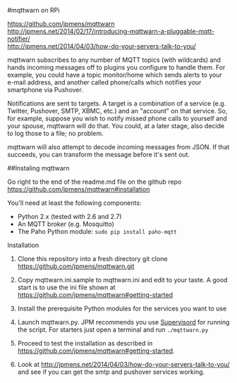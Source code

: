 #mqttwarn on RPi

<https://github.com/jpmens/mqttwarn>   
<http://jpmens.net/2014/02/17/introducing-mqttwarn-a-pluggable-mqtt-notifier/>  
<http://jpmens.net/2014/04/03/how-do-your-servers-talk-to-you/>  


mqttwarn subscribes to any number of MQTT topics (with wildcards) and hands incoming messages off to plugins you configure to handle them. For example, you could have a topic monitor/home which sends alerts to your e-mail address, and another called phone/calls which notifies your smartphone via Pushover.

Notifications are sent to targets. A target is a combination of a service (e.g. Twitter, Pushover, SMTP, XBMC, etc.) and an "account" on that service. So, for example, suppose you wish to notify missed phone calls to yourself and your spouse, mqttwarn will do that. You could, at a later stage, also decide to log those to a file; no problem.

mqttwarn will also attempt to decode incoming messages from JSON. If that succeeds, you can transform the message before it's sent out. 

##Instaling mqttwarn

Go right to the end of the readme.md file on the github repo
<https://github.com/jpmens/mqttwarn#installation> 

You'll need at least the following components:

- Python 2.x (tested with 2.6 and 2.7)
- An MQTT broker (e.g. Mosquitto)
- The Paho Python module: `sudo pip install paho-mqtt`

Installation

1. Clone this repository into a fresh directory 
	git clone https://github.com/jpmens/mqttwarn.git
	
2. Copy mqttwarn.ini.sample to mqttwarn.ini and edit to your taste. A good start is to use the ini file shown at <https://github.com/jpmens/mqttwarn#getting-started>

3. Install the prerequisite Python modules for the services you want to use

4. Launch mqttwarn.py. JPM recommends you use [Supervisord](http://supervisord.org/) for running the script.  For starters just open a terminal and run `./mqttwarn.py`

5. Proceed to test the installation as described in <https://github.com/jpmens/mqttwarn#getting-started>.  

6. Look at <http://jpmens.net/2014/04/03/how-do-your-servers-talk-to-you/> and see if you can get the smtp and pushover services working.
